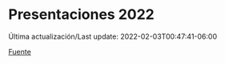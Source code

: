 # Presentaciones 2022

Última actualización/Last update: 2022-02-03T00:47:41-06:00

 [Fuente](https://www.gob.mx/salud/documentos/presentaciones-2022)
